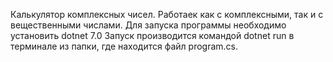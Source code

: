 Калькулятор комплексных чисел.
 Работаек как с комплексными, так и с вещественными числами.
 Для запуска программы необходимо установить dotnet 7.0
 Запуск производится командой dotnet run в терминале из папки, где находится файл program.cs.
